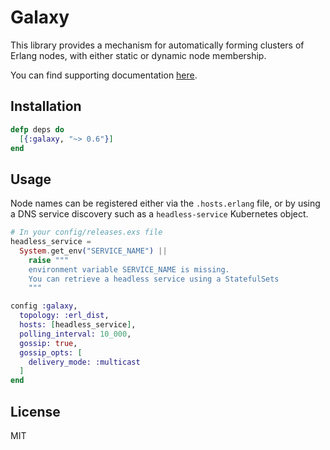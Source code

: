 # Galaxy

This library provides a mechanism for automatically forming clusters of Erlang nodes, with
either static or dynamic node membership.

You can find supporting documentation [here](https://hexdocs.pm/galaxy).

## Installation

```elixir
defp deps do
  [{:galaxy, "~> 0.6"}]
end
```

## Usage

Node names can be registered either via the `.hosts.erlang` file, or by using a DNS
service discovery such as a `headless-service` Kubernetes object.

```elixir
# In your config/releases.exs file
headless_service =
  System.get_env("SERVICE_NAME") ||
    raise """
    environment variable SERVICE_NAME is missing.
    You can retrieve a headless service using a StatefulSets
    """

config :galaxy,
  topology: :erl_dist,
  hosts: [headless_service],
  polling_interval: 10_000,
  gossip: true,
  gossip_opts: [
    delivery_mode: :multicast
  ]
end
```

## License

MIT
